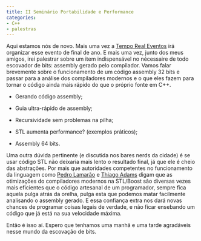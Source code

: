 ```yaml
---
title: II Seminário Portabilidade e Performance
categories:
- C++
- palestras
---
```


Aqui estamos nós de novo. Mais uma vez a [Tempo Real Eventos](http://www.temporealeventos.com.br/?area=101-SeminarioC-e-C++-Portabilidade-e-Performance) irá organizar esse evento de final de ano. E mais uma vez, junto dos meus amigos, irei palestrar sobre um item indispensável no nécessaire de todo escovador de bits: assembly gerado pelo compilador. Vamos falar brevemente sobre o funcionamento de um código assembly 32 bits e passar para a análise dos compiladores modernos e o que eles fazem para tornar o código ainda mais rápido do que o próprio fonte em C++.



	
  * Gerando código assembly;

	
  * Guia ultra-rápido de assembly;

	
  * Recursividade sem problemas na pilha;

	
  * STL aumenta performance? (exemplos práticos);

	
  * Assembly 64 bits.


Uma outra dúvida pertinente (e discutida nos bares nerds da cidade) é se usar código STL não deixaria mais lento o resultado final, já que ele é cheio das abstrações. Por mais que autoridades competentes no funcionamento da linguagem como [Pedro Lamarão](http://software.pedro.lamarao.nom.br/) e [Thiago Adams](http://www.thradams.com/blog/) digam que as otimizações do compiladores modernos na STL/Boost são diversas vezes mais eficientes que o código artesanal de um programador, sempre fica aquela pulga atrás da orelha, pulga esta que podemos matar facilmente analisando o assembly gerado. E essa confiança extra nos dará novas chances de programar coisas legais de verdade, e não ficar ensebando um código que já está na sua velocidade máxima.

Então é isso aí. Espero que tenhamos uma manhã e uma tarde agradáveis nesse mundo da escovação de bits.


